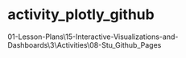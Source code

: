 # activity_plotly_github
01-Lesson-Plans\15-Interactive-Visualizations-and-Dashboards\3\Activities\08-Stu_Github_Pages
